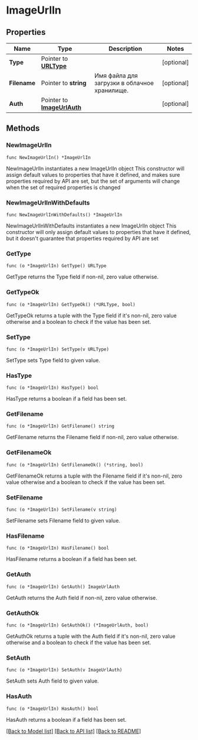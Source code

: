 # ImageUrlIn

## Properties

Name | Type | Description | Notes
------------ | ------------- | ------------- | -------------
**Type** | Pointer to [**URLType**](URLType.md) |  | [optional] 
**Filename** | Pointer to **string** | Имя файла для загрузки в облачное хранилище. | [optional] 
**Auth** | Pointer to [**ImageUrlAuth**](ImageUrlAuth.md) |  | [optional] 

## Methods

### NewImageUrlIn

`func NewImageUrlIn() *ImageUrlIn`

NewImageUrlIn instantiates a new ImageUrlIn object
This constructor will assign default values to properties that have it defined,
and makes sure properties required by API are set, but the set of arguments
will change when the set of required properties is changed

### NewImageUrlInWithDefaults

`func NewImageUrlInWithDefaults() *ImageUrlIn`

NewImageUrlInWithDefaults instantiates a new ImageUrlIn object
This constructor will only assign default values to properties that have it defined,
but it doesn't guarantee that properties required by API are set

### GetType

`func (o *ImageUrlIn) GetType() URLType`

GetType returns the Type field if non-nil, zero value otherwise.

### GetTypeOk

`func (o *ImageUrlIn) GetTypeOk() (*URLType, bool)`

GetTypeOk returns a tuple with the Type field if it's non-nil, zero value otherwise
and a boolean to check if the value has been set.

### SetType

`func (o *ImageUrlIn) SetType(v URLType)`

SetType sets Type field to given value.

### HasType

`func (o *ImageUrlIn) HasType() bool`

HasType returns a boolean if a field has been set.

### GetFilename

`func (o *ImageUrlIn) GetFilename() string`

GetFilename returns the Filename field if non-nil, zero value otherwise.

### GetFilenameOk

`func (o *ImageUrlIn) GetFilenameOk() (*string, bool)`

GetFilenameOk returns a tuple with the Filename field if it's non-nil, zero value otherwise
and a boolean to check if the value has been set.

### SetFilename

`func (o *ImageUrlIn) SetFilename(v string)`

SetFilename sets Filename field to given value.

### HasFilename

`func (o *ImageUrlIn) HasFilename() bool`

HasFilename returns a boolean if a field has been set.

### GetAuth

`func (o *ImageUrlIn) GetAuth() ImageUrlAuth`

GetAuth returns the Auth field if non-nil, zero value otherwise.

### GetAuthOk

`func (o *ImageUrlIn) GetAuthOk() (*ImageUrlAuth, bool)`

GetAuthOk returns a tuple with the Auth field if it's non-nil, zero value otherwise
and a boolean to check if the value has been set.

### SetAuth

`func (o *ImageUrlIn) SetAuth(v ImageUrlAuth)`

SetAuth sets Auth field to given value.

### HasAuth

`func (o *ImageUrlIn) HasAuth() bool`

HasAuth returns a boolean if a field has been set.


[[Back to Model list]](../README.md#documentation-for-models) [[Back to API list]](../README.md#documentation-for-api-endpoints) [[Back to README]](../README.md)


